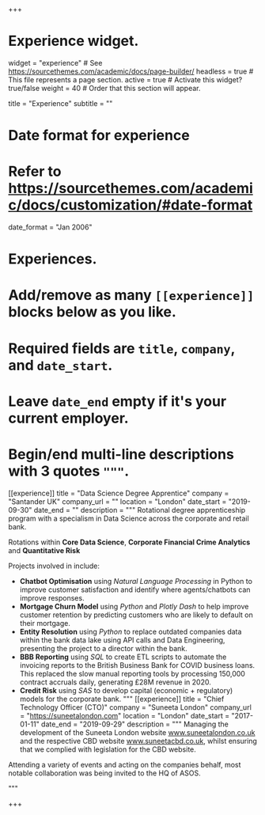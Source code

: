 +++
# Experience widget.
widget = "experience"  # See https://sourcethemes.com/academic/docs/page-builder/
headless = true  # This file represents a page section.
active = true  # Activate this widget? true/false
weight = 40  # Order that this section will appear.

title = "Experience"
subtitle = ""

# Date format for experience
#   Refer to https://sourcethemes.com/academic/docs/customization/#date-format
date_format = "Jan 2006"

# Experiences.
#   Add/remove as many `[[experience]]` blocks below as you like.
#   Required fields are `title`, `company`, and `date_start`.
#   Leave `date_end` empty if it's your current employer.
#   Begin/end multi-line descriptions with 3 quotes `"""`.



[[experience]]
  title = "Data Science Degree Apprentice"
  company = "Santander UK"
  company_url = ""
  location = "London"
  date_start = "2019-09-30"
  date_end = ""
  description = """ Rotational degree apprenticeship program with a specialism in Data Science across the corporate and retail bank.
  
Rotations within **Core Data Science**, **Corporate Financial Crime Analytics** and **Quantitative Risk**
  
Projects involved in include:
* **Chatbot Optimisation** using *Natural Language Processing* in Python to improve customer satisfaction and identify where agents/chatbots can improve responses.
* **Mortgage Churn Model** using *Python* and *Plotly Dash* to help improve customer retention by predicting customers who are likely to default on their mortgage.
* **Entity Resolution** using *Python* to replace outdated companies data within the bank data lake using API calls and Data Engineering, presenting the project to a director within the bank.
* **BBB Reporting** using *SQL* to create ETL scripts to automate the invoicing reports to the British Business Bank for COVID business loans. This replaced the slow manual reporting tools by processing 150,000 contract accruals daily, generating £28M revenue in 2020.
* **Credit Risk** using *SAS* to develop capital (economic + regulatory) models for the corporate bank.
"""
[[experience]]
    title = "Chief Technology Officer (CTO)"
  company = "Suneeta London"
  company_url = "https://suneetalondon.com"
  location = "London"
  date_start = "2017-01-11"
  date_end = "2019-09-29"
  description = """ 
Managing the development of the Suneeta London website www.suneetalondon.co.uk and the respective CBD website www.suneetacbd.co.uk, whilst ensuring that we complied with legislation for the CBD website.


Attending a variety of events and acting on the companies behalf, most notable collaboration was being invited to the HQ of ASOS.


  """


+++
